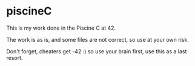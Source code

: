 # piscineC


This is my work done in the Piscine C at 42.

The work is as is, and some files are not correct, so use at your own risk.

Don't forget, cheaters get -42 :) so use your brain first, use this as a last resort.
